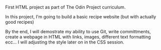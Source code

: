 First HTML project as part of The Odin Project curriculum.

In this project, I'm going to build a basic recipe website (but with actually good recipes)

By the end, I will demostrate my ability to use Git, write committments, create a webpage in HTML with links, images, different text formatting ecc... I will adjusting the style later on in the CSS session.
